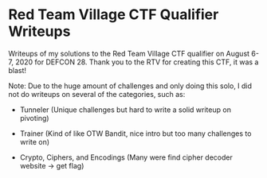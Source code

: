 # Red Team Village CTF Qualifier Writeups

Writeups of my solutions to the Red Team Village CTF qualifier on August 6-7, 2020 for DEFCON 28. Thank you to the RTV for creating this CTF, it was a blast!

Note: Due to the huge amount of challenges and only doing this solo, I did not do writeups on several of the categories, such as:

- Tunneler (Unique challenges but hard to write a solid writeup on pivoting)

- Trainer (Kind of like OTW Bandit, nice intro but too many challenges to write on)

- Crypto, Ciphers, and Encodings (Many were find cipher decoder website -> get flag)
